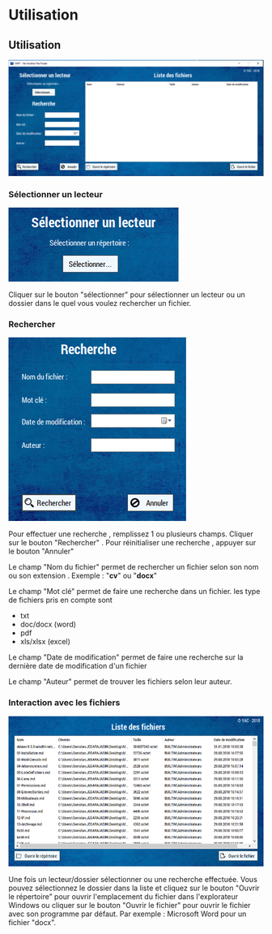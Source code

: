 # Utilisation

## Utilisation

![](../.gitbook/assets/copy.PNG)

### Sélectionner un lecteur

![](../.gitbook/assets/selectlect.PNG)

Cliquer sur le bouton "sélectionner" pour sélectionner un lecteur ou un dossier dans le quel vous voulez rechercher un fichier.

### Rechercher

![](../.gitbook/assets/recherche%20%281%29.PNG)

Pour effectuer une recherche , remplissez 1 ou plusieurs champs. Cliquer sur le bouton "Rechercher" . Pour réinitialiser une recherche , appuyer sur le bouton "Annuler"

Le champ "Nom du fichier" permet de rechercher un fichier selon son nom ou son extension .  Exemple : "**cv**" ou "**docx**" 

Le champ "Mot clé" permet de faire une recherche dans un fichier. les type de fichiers pris en compte sont 

* txt
* doc/docx \(word\)
* pdf
* xls/xlsx \(excel\)

Le champ "Date de modification" permet de faire une recherche sur la dernière date de modification d'un fichier

Le champ "Auteur" permet de trouver les fichiers selon leur auteur.

### Interaction avec les fichiers

![](../.gitbook/assets/list.PNG)

Une fois un lecteur/dossier sélectionner ou une recherche effectuée. Vous pouvez sélectionnez le dossier dans la liste et cliquez sur le bouton "Ouvrir le répertoire" pour ouvrir l'emplacement du fichier dans l'explorateur Windows ou cliquer sur le bouton "Ouvrir le fichier" pour ouvrir le fichier avec son programme par défaut. Par exemple : Microsoft Word pour un fichier "docx".



